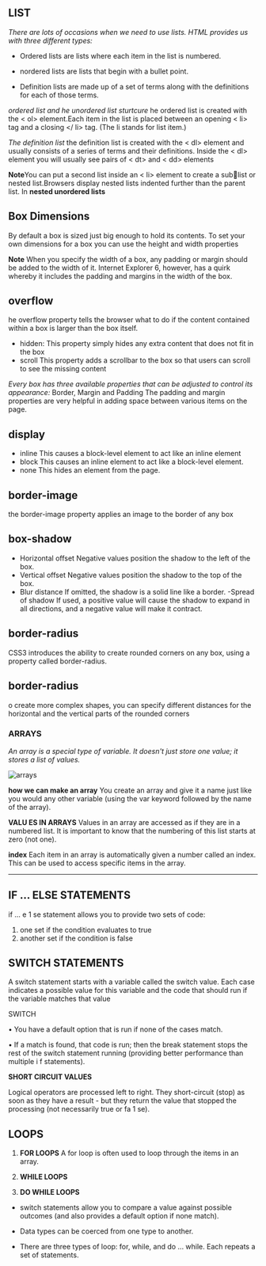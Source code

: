 ## **LIST**
 *There are lots of occasions when we need to use lists. HTML provides us with three different types:*
   -  Ordered lists are lists where each item in the list is numbered.
    
      
   - nordered lists are lists that begin with a bullet point.
   -  Definition lists are made up of a set of terms along with the definitions for each of those terms.

*ordered list and he unordered list sturtcure*
 he ordered list is created with the < ol> element.Each item in the list is placed between an opening < li> tag and a closing </ li> tag. (The li stands for list item.)


 *The definition list*
 the definition list is created with the < dl> element and usually
 consists of a series of terms and their definitions.
Inside the < dl> element you will usually see pairs of < dt> and
< dd> elements

**Note**You can put a second list inside an < li> element to create a sublist or nested list.Browsers display nested lists indented further than the parent list. In **nested unordered lists** 
 
## Box Dimensions 
By default a box is sized just big enough to hold its contents. To set your own dimensions for a box you can use the height and width properties 

 **Note** When you specify the width of a box, any padding or margin 
should be added to the width of it. Internet Explorer 6, however, 
has a quirk whereby it includes the padding and margins in the 
width of the box. 
## overflow
he overflow property tells the browser what to do if the content
contained within a box is larger than the box itself.
 - hidden:
This property simply hides any extra content that does not fit in 
the box 
- scroll
This property adds a scrollbar to the box so that users can scroll 
to see the missing content

 *Every box has three available properties that can be adjusted to control its appearance:*
  Border, Margin and Padding
  The padding and margin
  properties are very helpful in adding space between various 
  items on the page.

## display 
- inline
This causes a block-level element to act like an inline 
element
- block
This causes an inline element to act like a block-level element.
- none
This hides an element from the page.

## border-image
the border-image property applies an image to the border of 
any box

## box-shadow
- Horizontal offset
Negative values position the shadow to the left of the box.
- Vertical offset
Negative values position the shadow to the top of the box.
- Blur distance
If omitted, the shadow is a solid line like a border.
-Spread of shadow
If used, a positive value will cause the shadow to expand in 
all directions, and a negative value will make it contract.

## border-radius
CSS3 introduces the ability to create rounded corners on any 
box, using a property called border-radius.

## border-radius
o create more complex shapes, you can specify different 
distances for the horizontal and the vertical parts of the rounded 
corners

### ARRAYS 
*An array is a special type of variable. It doesn't just store one value; it stores a list of values.*

![arrays](https://catalin.red/dist/uploads/2019/01/js-array-from-array-like.png)

**how we can make an array**
You create an array and give it a name just like you would any other variable (using the var 
keyword followed by the name of the array).

**VALU ES IN ARRAYS**
Values in an array are accessed as if they are in a numbered list. It is important to know that the 
numbering of this list starts at zero (not one). 

**index**
Each item in an array is automatically given a number called an index. This can be used 
to access specific items in the array.

--------------------------------------------------------------------
##  IF ... ELSE STATEMENTS
if ... e 1 se statement allows you to provide two sets of code: 
1. one set if the condition evaluates to true 
2. another set if the condition is false 

## SWITCH STATEMENTS 
A switch statement starts with a variable called the switch value. Each case indicates a possible 
value for this variable and the code that should run if the variable matches that value

SWITCH 

• You have a default option that is run if 
none of the cases match.

• If a match is found, that code is run; then 
the break statement stops the rest of 
the switch statement running (providing 
better performance than multiple i f 
statements). 

**SHORT CIRCUIT VALUES**

Logical operators are processed left to right. 
They short-circuit (stop) as soon as they have a 
result - but they return the value that stopped 
the processing (not necessarily true or fa 1 se).

## LOOPS 

1. **FOR LOOPS**
A for loop is often used to loop 
through the items in an array. 

2. **WHILE LOOPS**

3. **DO WHILE LOOPS**

- switch statements allow you to compare a value 
against possible outcomes (and also provides a default 
option if none match). 

- Data types can be coerced from one type to another. 

- There are three types of loop: for, while, and 
do ... while. Each repeats a set of statements. 

